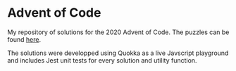 # Advent of Code
My repository of solutions for the 2020 Advent of Code. The puzzles can be found [here](https://adventofcode.com/2020).

The solutions were developped using Quokka as a live Javscript playground and includes Jest unit tests for every solution and utility function.
